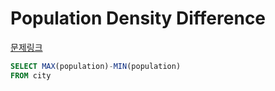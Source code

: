 Population Density Difference
===
[문제링크](https://www.hackerrank.com/challenges/population-density-difference/problem?h_r=internal-search)
```sql
SELECT MAX(population)-MIN(population)
FROM city
```

